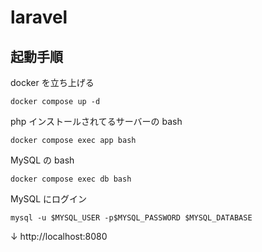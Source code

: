 # laravel

## 起動手順

docker を立ち上げる

`docker compose up -d`

php インストールされてるサーバーの bash

`docker compose exec app bash`

MySQL の bash

`docker compose exec db bash`

MySQL にログイン

`mysql -u $MYSQL_USER -p$MYSQL_PASSWORD $MYSQL_DATABASE`

↓
http://localhost:8080
